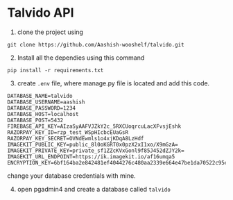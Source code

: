 # Talvido API


1. clone the project using 
```console
git clone https://github.com/Aashish-wooshelf/talvido.git
```

2. Install all the dependies using this command
```console
pip install -r requirements.txt
```

3. create ```.env``` file, where manage.py file is located and add this code.
```
DATABASE_NAME=talvido
DATABASE_USERNAME=aashish
DATABASE_PASSWORD=1234
DATABASE_HOST=localhost
DATABASE_POST=5432
FIREBASE_API_KEY=AIzaSyAAFVJZkY2c_5RXCUoqrcuLacXFvsjEshk
RAZORPAY_KEY_ID=rzp_test_WSpHIcbcEUaGsR
RAZORPAY_KEY_SECRET=OVNdEwmls1o4xjKDqA8LzHdf
IMAGEKIT_PUBLIC_KEY=public_8l0oKGRT0x0pzX2xI1xo/X9mGzA=
IMAGEKIT_PRIVATE_KEY=private_sf1ZZcKVxGonl9f85J452dZJY2k=
IMAGEKIT_URL_ENDPOINT=https://ik.imagekit.io/af16umqa5
ENCRYPTION_KEY=6bf164ba2e842481ef4044276c480aa2339e664e47be1da70522c95e25eedbd3
```
change your database credentials with mine.

4. open pgadmin4 and create a database called ```talvido```
